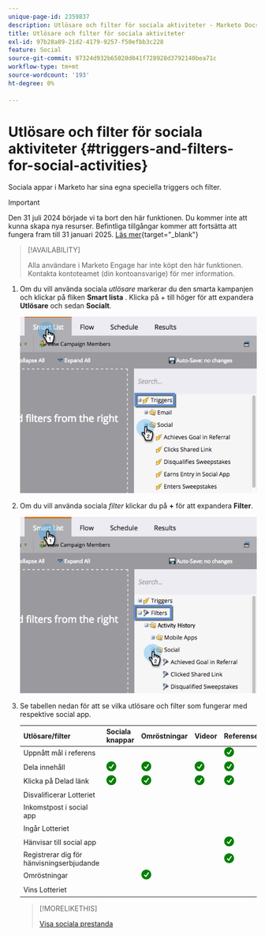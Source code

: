 ```yaml
---
unique-page-id: 2359837
description: Utlösare och filter för sociala aktiviteter - Marketo Docs - Produktdokumentation
title: Utlösare och filter för sociala aktiviteter
exl-id: 97b28a89-21d2-4179-9257-f50efbb3c228
feature: Social
source-git-commit: 97324d932b65020d041f728928d3792140bea71c
workflow-type: tm+mt
source-wordcount: '193'
ht-degree: 0%

---
```


# Utlösare och filter för sociala aktiviteter {#triggers-and-filters-for-social-activities}

Sociala appar i Marketo har sina egna speciella triggers och filter.

>[!IMPORTANT]
>
>Den 31 juli 2024 började vi ta bort den här funktionen. Du kommer inte att kunna skapa nya resurser. Befintliga tillgångar kommer att fortsätta att fungera fram till 31 januari 2025. [Läs mer](https://nation.marketo.com/t5/employee-blogs/marketo-engage-social-features-deprecation/ba-p/351977){target="_blank"}

>[!AVAILABILITY]
>
>Alla användare i Marketo Engage har inte köpt den här funktionen. Kontakta kontoteamet (din kontoansvarige) för mer information.

1. Om du vill använda sociala _utlösare_ markerar du den smarta kampanjen och klickar på fliken **Smart lista** . Klicka på + till höger för att expandera **Utlösare** och sedan **Socialt**.

   ![](assets/image2015-4-23-11-22-39.png)

1. Om du vill använda sociala _filter_ klickar du på **+** för att expandera **Filter**.

   ![](assets/two-282-29.png)

1. Se tabellen nedan för att se vilka utlösare och filter som fungerar med respektive social app.

   | Utlösare/filter | Sociala knappar | Omröstningar | Videor | Referenserbjudanden | Dragningar |
   |---|---|---|---|---|---|
   | Uppnått mål i referens |  |  |  | ![(tick)](assets/check.png) | |
   | Dela innehåll | ![(tick)](assets/check.png) | ![(tick)](assets/check.png) | ![(tick)](assets/check.png) | ![(tick)](assets/check.png) | ![(tick)](assets/check.png) |
   | Klicka på Delad länk | ![(tick)](assets/check.png) | ![(tick)](assets/check.png) | ![(tick)](assets/check.png) | ![(tick)](assets/check.png) | ![(tick)](assets/check.png) |
   | Disvalificerar Lotteriet |  |  |  |  | ![(tick)](assets/check.png) |
   | Inkomstpost i social app |  |  |  |  | ![(tick)](assets/check.png) |
   | Ingår Lotteriet |  |  |  |  | ![(tick)](assets/check.png) |
   | Hänvisar till social app |  |  |  | ![(tick)](assets/check.png) | ![(tick)](assets/check.png) |
   | Registrerar dig för hänvisningserbjudande |  |  |  | ![(tick)](assets/check.png) |  |
   | Omröstningar |  | ![(tick)](assets/check.png) |  |  |  |
   | Vins Lotteriet |  |  |  |  | ![(tick)](assets/check.png) |

   >[!MORELIKETHIS]
   >
   >[Visa sociala prestanda](/help/marketo/product-docs/demand-generation/social/social-functions/view-social-performance.md)
